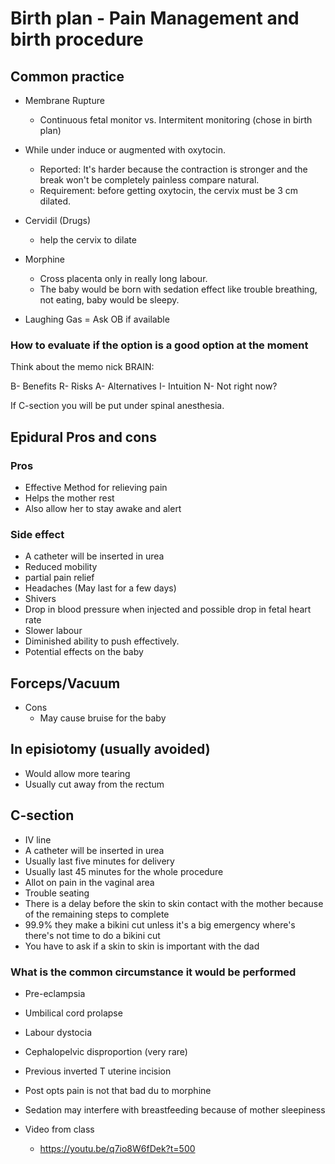 # Birth plan - Pain Management and birth procedure

## Common practice

- Membrane Rupture
  - Continuous fetal monitor vs. Intermitent monitoring (chose in birth plan)

- While under induce or augmented with oxytocin.
  - Reported: It's harder because the contraction is stronger and the break won't be completely painless compare natural.
  - Requirement: before getting oxytocin, the cervix must be 3 cm dilated.

- Cervidil (Drugs)
  - help the cervix to dilate

- Morphine
  - Cross placenta only in really long labour.
  - The baby would be born with sedation effect like trouble breathing, not eating, baby would be sleepy.

- Laughing Gas = Ask OB if available

### How to evaluate if the option is a good option at the moment

Think about the memo nick BRAIN:

B- Benefits
R- Risks
A- Alternatives
I- Intuition
N- Not right now?

If C-section you will be put under spinal anesthesia.

## Epidural Pros and cons

### Pros

- Effective Method for relieving pain
- Helps the mother rest
- Also allow her to stay awake and alert

### Side effect

- A catheter will be inserted in urea
- Reduced mobility
- partial pain relief
- Headaches (May last for a few days)
- Shivers
- Drop in blood pressure when injected and possible drop in fetal heart rate
- Slower labour
- Diminished ability to push effectively.
- Potential effects on the baby

## Forceps/Vacuum

- Cons
  - May cause bruise for the baby

## In episiotomy (usually avoided)

- Would allow more tearing
- Usually cut away from the rectum

## C-section

- IV line
- A catheter will be inserted in urea
- Usually last five minutes for delivery
- Usually last 45 minutes for the whole procedure
- Allot on pain in the vaginal area
- Trouble seating
- There is a delay before the skin to skin contact with the mother because of the remaining steps to complete
- 99.9% they make a bikini cut unless it's a big emergency where's there's not time to do a bikini cut
- You have to ask if a skin to skin is important with the dad

### What is the common circumstance it would be performed

- Pre-eclampsia
- Umbilical cord prolapse
- Labour dystocia
- Cephalopelvic disproportion (very rare)
- Previous inverted T uterine incision
- Post opts pain is not that bad du to morphine
- Sedation may interfere with breastfeeding because of mother sleepiness

- Video from class
  - <https://youtu.be/q7io8W6fDek?t=500>
  